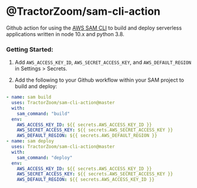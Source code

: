 # @TractorZoom/sam-cli-action

Github action for using the [AWS SAM CLI](https://github.com/awslabs/aws-sam-cli) to build and deploy serverless applications written in node 10.x and python 3.8.

### Getting Started:

1. Add `AWS_ACCESS_KEY_ID`, `AWS_SECRET_ACCESS_KEY`, and `AWS_DEFAULT_REGION` in Settings > Secrets.

2. Add the following to your Github workflow within your SAM project to build and deploy:

```yaml
- name: sam build
  uses: TractorZoom/sam-cli-action@master
  with:
    sam_command: "build"
  env:
    AWS_ACCESS_KEY_ID: ${{ secrets.AWS_ACCESS_KEY_ID }}
    AWS_SECRET_ACCESS_KEY: ${{ secrets.AWS_SECRET_ACCESS_KEY }}
    AWS_DEFAULT_REGION: ${{ secrets.AWS_DEFAULT_REGION }}
- name: sam deploy
  uses: TractorZoom/sam-cli-action@master
  with:
    sam_command: "deploy"
  env:
    AWS_ACCESS_KEY_ID: ${{ secrets.AWS_ACCESS_KEY_ID }}
    AWS_SECRET_ACCESS_KEY: ${{ secrets.AWS_SECRET_ACCESS_KEY }}
    AWS_DEFAULT_REGION: ${{ secrets.AWS_ACCESS_KEY_ID }}
```
